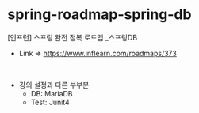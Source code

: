 # spring-roadmap-spring-db
[인프런] 스프링 완전 정복 로드맵 _스프링DB

- Link => https://www.inflearn.com/roadmaps/373


<br>


- 강의 설정과 다른 부부분
   - DB: MariaDB
   - Test: Junit4
